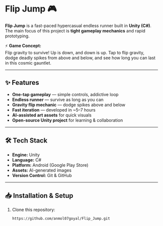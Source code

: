 # Flip Jump 🎮

**Flip Jump** is a fast-paced hypercasual endless runner built in **Unity (C#)**.  
The main focus of this project is **tight gameplay mechanics** and rapid prototyping.  

⚡ **Game Concept:**  
Flip gravity to survive! Up is down, and down is up. Tap to flip gravity, dodge deadly spikes from above and below, and see how long you can last in this cosmic gauntlet.

---

## ✨ Features
- **One-tap gameplay** — simple controls, addictive loop  
- **Endless runner** — survive as long as you can  
- **Gravity flip mechanic** — dodge spikes above and below  
- **Fast iteration** — developed in ~5–7 hours  
- **AI-assisted art assets** for quick visuals  
- **Open-source Unity project** for learning & collaboration  

---

## 🛠️ Tech Stack
- **Engine:** Unity  
- **Language:** C#  
- **Platform:** Android (Google Play Store)  
- **Assets:** AI-generated images  
- **Version Control:** Git & GitHub  

---

## 📥 Installation & Setup
1. Clone this repository:  
   ```bash
   https://github.com/anmol07goyal/Flip_Jump.git
